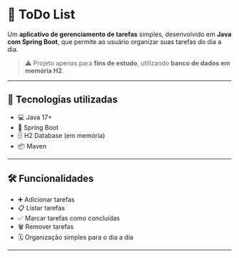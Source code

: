 # 📝 ToDo List

Um **aplicativo de gerenciamento de tarefas** simples, desenvolvido em **Java com Spring Boot**, que permite ao usuário organizar suas tarefas do dia a dia.  

> ⚠️ Projeto apenas para **fins de estudo**, utilizando **banco de dados em memória H2**.

---

## 🚀 Tecnologias utilizadas
- 💻 Java 17+
- 🌱 Spring Boot
- 🗄️ H2 Database (em memória)
- 📦 Maven

---

## 🛠️ Funcionalidades
- ➕ Adicionar tarefas  
- 📋 Listar tarefas  
- ✅ Marcar tarefas como concluídas  
- 🗑️ Remover tarefas  
- 🗓️ Organização simples para o dia a dia

---

